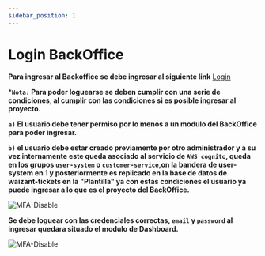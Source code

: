 ```yaml
---
sidebar_position: 1
---
```


# Login BackOffice

**Para ingresar al Backoffice se debe ingresar al siguiente link** [Login](https://backoffice.waizant.com/auth/login)

***`Nota:` Para poder loguearse se deben cumplir con una serie de condiciones, al cumplir con las condiciones si es posible ingresar al proyecto.**

**`a)` El usuario debe tener permiso por lo menos a un modulo del BackOffice para poder ingresar.**

**`b)` el usuario debe estar creado previamente por otro administrador y a su vez internamente este queda asociado al servicio de `AWS cognito`, queda en los grupos `user-system` o `customer-service`,on la bandera de user-system en 1 y posteriormente es replicado en la base de datos de waizant-tickets en la "Plantilla" ya con estas condiciones el usuario ya puede ingresar a lo que es el proyecto del BackOffice.**

![MFA-Disable](/img/backoffice-user/login_backoffice.png )

**Se debe loguear con las credenciales correctas, `email` y `password` al ingresar quedara situado el modulo de Dashboard.**

![MFA-Disable](/img/backoffice-user/dashboard_backoffice_file.png )